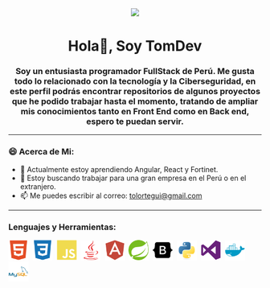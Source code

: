 <div id="header" align="center">
  <img src="https://media.giphy.com/media/v1.Y2lkPTc5MGI3NjExODkyNTA1NzM3YzFlYzVhNjA3NTRiZDk5MzhhYTBkZDczNTFkY2RmNSZlcD12MV9pbnRlcm5hbF9naWZzX2dpZklkJmN0PWc/qgQUggAC3Pfv687qPC/giphy.gif" width="200" />
  <h1 align="center">Hola👋, Soy TomDev</h1>
  <h3 align="center">Soy un entusiasta programador FullStack de Perú. Me gusta todo lo relacionado con la tecnología y la Ciberseguridad, en este perfil podrás encontrar repositorios de algunos proyectos que he podido trabajar hasta el momento, tratando de ampliar mis conocimientos tanto en Front End como en Back end, espero te puedan servir.</h3>
  </div>
  
---


### 😄 Acerca de Mi:
- 🌱 Actualmente estoy aprendiendo Angular, React y Fortinet.
- 🔭 Estoy buscando trabajar para una gran empresa en el Perú o en el extranjero.
- 📫 Me puedes escribir al correo: tolortegui@gmail.com


---
### Lenguajes y Herramientas:
<div>
  <img src="https://github.com/devicons/devicon/blob/master/icons/html5/html5-plain.svg" tittle="HTML5" alt="html" width="40" height="40"/>&nbsp;
  <img src="https://github.com/devicons/devicon/blob/master/icons/css3/css3-plain.svg" tittle="HTML5" alt="html" width="40" height="40"/>&nbsp;
  <img src="https://github.com/devicons/devicon/blob/master/icons/javascript/javascript-plain.svg" tittle="HTML5" alt="html" width="40" height="40"/>&nbsp;
  <img src="https://github.com/devicons/devicon/blob/master/icons/java/java-plain.svg" tittle="HTML5" alt="html" width="40" height="40"/>&nbsp;
  <img src="https://github.com/devicons/devicon/blob/master/icons/angularjs/angularjs-plain.svg" tittle="HTML5" alt="html" width="40" height="40"/>&nbsp;
  <img src="https://github.com/devicons/devicon/blob/master/icons/spring/spring-original.svg" tittle="HTML5" alt="html" width="40" height="40"/>&nbsp;
  <img src="https://github.com/devicons/devicon/blob/master/icons/bootstrap/bootstrap-plain.svg" tittle="HTML5" alt="html" width="40" height="40"/>&nbsp;
  <img src="https://github.com/devicons/devicon/blob/master/icons/python/python-original.svg" tittle="HTML5" alt="html" width="40" height="40"/>&nbsp;
  <img src="https://github.com/devicons/devicon/blob/master/icons/visualstudio/visualstudio-plain.svg" tittle="HTML5" alt="html" width="40" height="40"/>&nbsp;
  <img src="https://github.com/devicons/devicon/blob/master/icons/docker/docker-plain.svg" tittle="HTML5" alt="html" width="40" height="40"/>&nbsp;
  <img src="https://github.com/devicons/devicon/blob/master/icons/mysql/mysql-original-wordmark.svg" tittle="HTML5" alt="html" width="40" height="40"/>&nbsp;
  </div>


